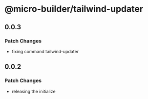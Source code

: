 # @micro-builder/tailwind-updater

## 0.0.3

### Patch Changes

- fixing command tailwind-updater

## 0.0.2

### Patch Changes

- releasing the initialize

